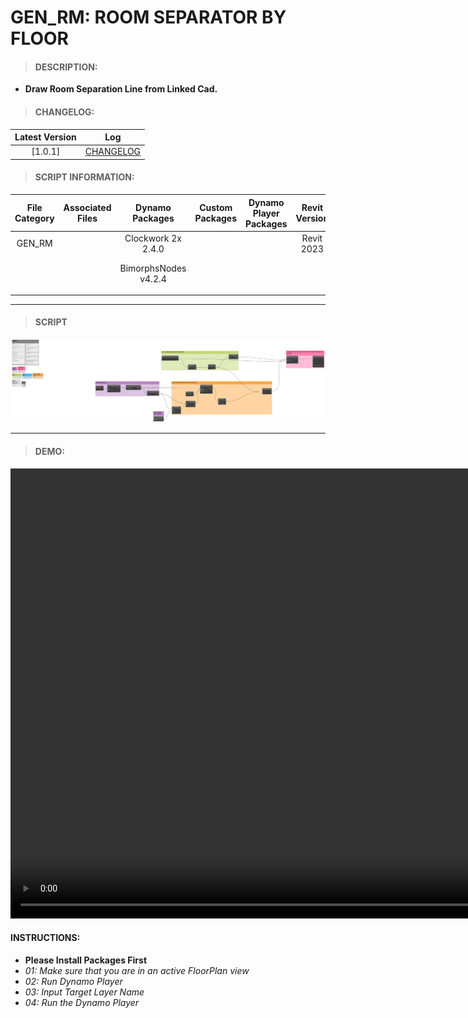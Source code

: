 # GEN_RM: ROOM SEPARATOR BY FLOOR

> #### DESCRIPTION: 
- **Draw Room Separation Line from Linked Cad.**

> #### CHANGELOG:

| Latest Version | Log |
| :-------: | :----: | 
|[1.0.1] | [CHANGELOG](/_scripts/_general/ROOMS/changelog/GEN_RM_RoomBoundary_fromCADLayer.md) |

> #### SCRIPT INFORMATION: 

| File Category | Associated Files | Dynamo Packages | Custom Packages | Dynamo Player Packages | Revit Version | Author | Reviewed By | File Name & Location | 
| :-------: | :----: | :---: | :---: | :---: | :---: | :---: | :---: | :--: |
| GEN_RM |  | Clockwork 2x 2.4.0 |  | | Revit 2023 | Melvin Tuliao |  | 20220906_GEN_RM_RoomSeparator_ByFloor V1.0.1   | 
|  |  | BimorphsNodes v4.2.4 | | | | | | (https://bimcapcom.sharepoint.com/:u:/s/BCP-Main/EcUksRwMqJtEqtTDSn397GQBa8ZFZi9mx2eooLDOy-6H7w?e=MxHWIo) 
|  |  |  |
        
------------------------------------------------------------------
> #### **SCRIPT** 

<img src="/_scripts/_general/ROOMS/images/GEN_RM_RoomBoundary_fromCADLayer.png">

------------------------------------------------------------------

> #### DEMO: 
<video width="1280" height="720" controls>
 <source src="/_scripts/_general/ROOMS/demo/GEN_RM_RoomBoundary_fromCADLayer.mp4" type="video/mp4">
</video>

#### INSTRUCTIONS:
- **Please Install Packages First**
- *01: Make sure that you are in an active FloorPlan view*
- *02: Run Dynamo Player*
- *03: Input Target Layer Name*
- *04: Run the Dynamo Player*
